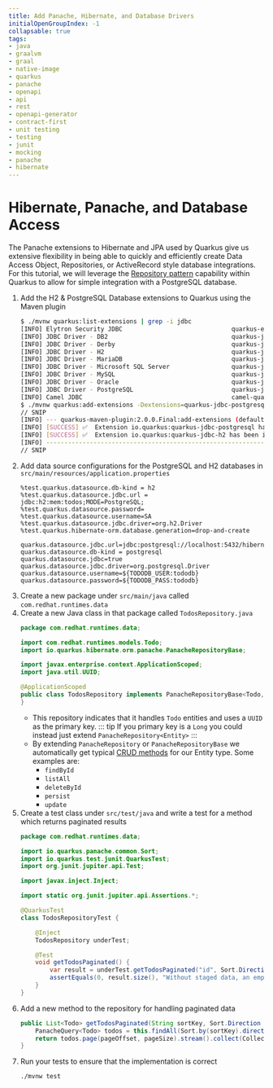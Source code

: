 ```yaml
---
title: Add Panache, Hibernate, and Database Drivers
initialOpenGroupIndex: -1
collapsable: true
tags:
- java
- graalvm
- graal
- native-image
- quarkus
- panache
- openapi
- api
- rest
- openapi-generator
- contract-first
- unit testing
- testing
- junit
- mocking
- panache
- hibernate
---
```


# Hibernate, Panache, and Database Access

The Panache extensions to Hibernate and JPA used by Quarkus give us extensive flexibility in being able to quickly and efficiently create
Data Access Object, Repositories, or ActiveRecord style database integrations. For this tutorial, we will leverage the [Repository pattern](https://quarkus.io/guides/hibernate-orm-panache#solution-2-using-the-repository-pattern) capability 
within Quarkus to allow for simple integration with a PostgreSQL database.

1. Add the H2 & PostgreSQL Database extensions to Quarkus using the Maven plugin
    ```bash
    $ ./mvnw quarkus:list-extensions | grep -i jdbc
    [INFO] Elytron Security JDBC                              quarkus-elytron-security-jdbc                     
    [INFO] JDBC Driver - DB2                                  quarkus-jdbc-db2                                  
    [INFO] JDBC Driver - Derby                                quarkus-jdbc-derby                                
    [INFO] JDBC Driver - H2                                   quarkus-jdbc-h2                                   
    [INFO] JDBC Driver - MariaDB                              quarkus-jdbc-mariadb                              
    [INFO] JDBC Driver - Microsoft SQL Server                 quarkus-jdbc-mssql                                
    [INFO] JDBC Driver - MySQL                                quarkus-jdbc-mysql                                
    [INFO] JDBC Driver - Oracle                               quarkus-jdbc-oracle                               
    [INFO] JDBC Driver - PostgreSQL                           quarkus-jdbc-postgresql                           
    [INFO] Camel JDBC                                         camel-quarkus-jdbc                             
    $ ./mvnw quarkus:add-extensions -Dextensions=quarkus-jdbc-postgresql,quarkus-jdbc-h2
    // SNIP
    [INFO] --- quarkus-maven-plugin:2.0.0.Final:add-extensions (default-cli) @ quarkus-todo ---
    [INFO] [SUCCESS] ✅  Extension io.quarkus:quarkus-jdbc-postgresql has been installed
    [INFO] [SUCCESS] ✅  Extension io.quarkus:quarkus-jdbc-h2 has been installed
    [INFO] ------------------------------------------------------------------------
    // SNIP
    ```
1. Add data source configurations for the PostgreSQL and H2 databases in `src/main/resources/application.properties`
    ```
    %test.quarkus.datasource.db-kind = h2
    %test.quarkus.datasource.jdbc.url = jdbc:h2:mem:todos;MODE=PostgreSQL;
    %test.quarkus.datasource.password=
    %test.quarkus.datasource.username=SA
    %test.quarkus.datasource.jdbc.driver=org.h2.Driver
    %test.quarkus.hibernate-orm.database.generation=drop-and-create

    quarkus.datasource.jdbc.url=jdbc:postgresql://localhost:5432/hibernate_orm_test
    quarkus.datasource.db-kind = postgresql
    quarkus.datasource.jdbc=true
    quarkus.datasource.jdbc.driver=org.postgresql.Driver
    quarkus.datasource.username=${TODODB_USER:tododb}
    quarkus.datasource.password=${TODODB_PASS:tododb}
    ```
1. Create a new package under `src/main/java` called `com.redhat.runtimes.data`
1. Create a new Java class in that package called `TodosRepository.java`
    ```java
    package com.redhat.runtimes.data;

    import com.redhat.runtimes.models.Todo;
    import io.quarkus.hibernate.orm.panache.PanacheRepositoryBase;

    import javax.enterprise.context.ApplicationScoped;
    import java.util.UUID;

    @ApplicationScoped
    public class TodosRepository implements PanacheRepositoryBase<Todo, UUID> {
    }
    ```
    * This repository indicates that it handles `Todo` entities and uses a `UUID` as the primary key. 
      ::: tip
      If you primary key is a `Long` you could instead just extend `PanacheRepository<Entity>`
      :::
    * By extending `PanacheRepository` or `PanacheRepositoryBase` we automatically get typical [CRUD methods](https://en.wikipedia.org/wiki/Create,_read,_update_and_delete) for our Entity type. Some examples are:
      * `findById`
      * `listAll`
      * `deleteById`
      * `persist`
      * `update`
1. Create a test class under `src/test/java` and write a test for a method which returns paginated results
    ```java
    package com.redhat.runtimes.data;

    import io.quarkus.panache.common.Sort;
    import io.quarkus.test.junit.QuarkusTest;
    import org.junit.jupiter.api.Test;

    import javax.inject.Inject;

    import static org.junit.jupiter.api.Assertions.*;

    @QuarkusTest
    class TodosRepositoryTest {

        @Inject
        TodosRepository underTest;

        @Test
        void getTodosPaginated() {
            var result = underTest.getTodosPaginated("id", Sort.Direction.Ascending, 25, 1);
            assertEquals(0, result.size(), "Without staged data, an empty list is expected");
        }
    }
    ```
1. Add a new method to the repository for handling paginated data
    ```java
    public List<Todo> getTodosPaginated(String sortKey, Sort.Direction sortOrder, int pageSize, int pageOffset) {
		PanacheQuery<Todo> todos = this.findAll(Sort.by(sortKey).direction(sortOrder));
		return todos.page(pageOffset, pageSize).stream().collect(Collectors.toList());
	}
    ```
1. Run your tests to ensure that the implementation is correct
    ```
    ./mvnw test
    ```